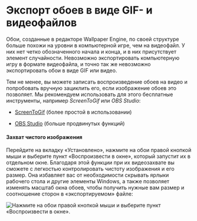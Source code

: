 # Экспорт обоев в виде GIF- и видеофайлов

Обои, созданные в редакторе Wallpaper Engine, по своей структуре больше похожи на уровни в компьютерной игре, чем на видеофайл. У них нет четко обозначенного начала и конца, и в них присутствует элемент случайности. Невозможно экспортировать компьютерную игру в формате видеофайла, и точно так же невозможно экспортировать обои в виде GIF или видео.

Тем не менее, вы можете записать воспроизведение обоев на видео и попробовать вручную зациклить его, если изображение обоев это позволяет. Мы рекомендуем использовать для этого бесплатные инструменты, например *ScreenToGif* или *OBS Studio*:

* [ScreenToGif](https://www.screentogif.com/) (более простой в использовании)

* [OBS Studio](https://obsproject.com/) (больше продвинутых функций)

#### Захват чистого изображения

Перейдите на вкладку «Установлено», нажмите на обои правой кнопкой мыши и выберите пункт «Воспроизвести в окне», который запустит их в отдельном окне. Благодаря этой функции при их видеозахвате вы сможете с легкостью контролировать чистоту изображения и его размер. Она избавляет вас от необходимости скрывать ярлыки рабочего стола и другие элементы Windows, а также позволяет изменять масштаб окна обоев, чтобы получить нужные вам размер и соотношение сторон в «экспортируемом» файле:

![Нажмите на обои правой кнопкой мыши и выберите пункт «Воспроизвести в окне».](./playinwindow.gif)